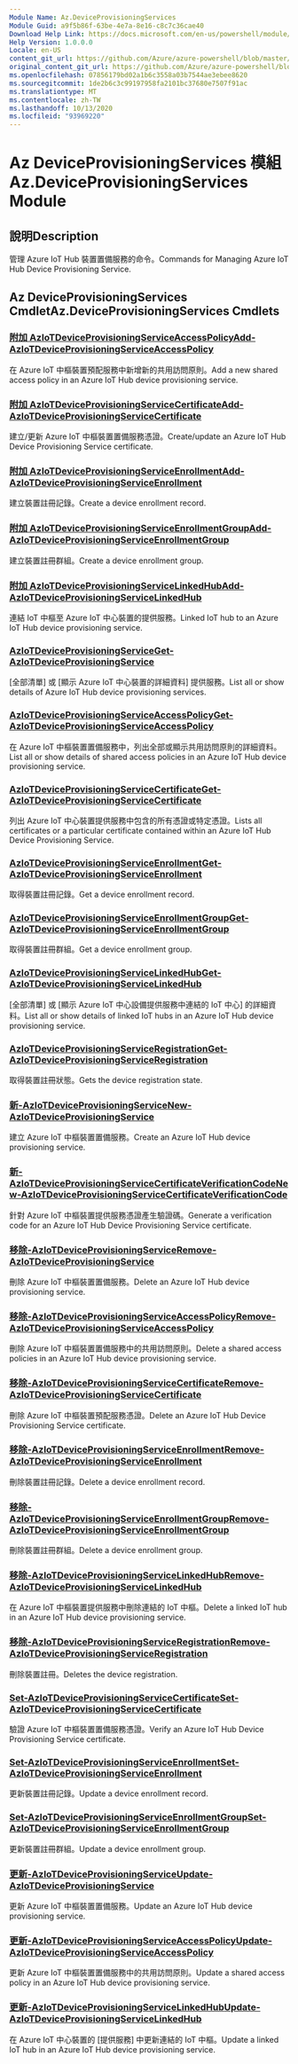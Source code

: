 ```yaml
---
Module Name: Az.DeviceProvisioningServices
Module Guid: a9f5b86f-63be-4e7a-8e16-c8c7c36cae40
Download Help Link: https://docs.microsoft.com/en-us/powershell/module/az.deviceprovisioningservices
Help Version: 1.0.0.0
Locale: en-US
content_git_url: https://github.com/Azure/azure-powershell/blob/master/src/DeviceProvisioningServices/DeviceProvisioningServices/help/Az.DeviceProvisioningServices.md
original_content_git_url: https://github.com/Azure/azure-powershell/blob/master/src/DeviceProvisioningServices/DeviceProvisioningServices/help/Az.DeviceProvisioningServices.md
ms.openlocfilehash: 07856179bd02a1b6c3558a03b7544ae3ebee8620
ms.sourcegitcommit: 1de2b6c3c99197958fa2101bc37680e7507f91ac
ms.translationtype: MT
ms.contentlocale: zh-TW
ms.lasthandoff: 10/13/2020
ms.locfileid: "93969220"
---
```

# <span data-ttu-id="11bb3-101">Az DeviceProvisioningServices 模組</span><span class="sxs-lookup"><span data-stu-id="11bb3-101">Az.DeviceProvisioningServices Module</span></span>
## <span data-ttu-id="11bb3-102">說明</span><span class="sxs-lookup"><span data-stu-id="11bb3-102">Description</span></span>
<span data-ttu-id="11bb3-103">管理 Azure IoT Hub 裝置置備服務的命令。</span><span class="sxs-lookup"><span data-stu-id="11bb3-103">Commands for Managing Azure IoT Hub Device Provisioning Service.</span></span>

## <span data-ttu-id="11bb3-104">Az DeviceProvisioningServices Cmdlet</span><span class="sxs-lookup"><span data-stu-id="11bb3-104">Az.DeviceProvisioningServices Cmdlets</span></span>
### [<span data-ttu-id="11bb3-105">附加 AzIoTDeviceProvisioningServiceAccessPolicy</span><span class="sxs-lookup"><span data-stu-id="11bb3-105">Add-AzIoTDeviceProvisioningServiceAccessPolicy</span></span>](Add-AzIoTDeviceProvisioningServiceAccessPolicy.md)
<span data-ttu-id="11bb3-106">在 Azure IoT 中樞裝置預配服務中新增新的共用訪問原則。</span><span class="sxs-lookup"><span data-stu-id="11bb3-106">Add a new shared access policy in an Azure IoT Hub device provisioning service.</span></span>

### [<span data-ttu-id="11bb3-107">附加 AzIoTDeviceProvisioningServiceCertificate</span><span class="sxs-lookup"><span data-stu-id="11bb3-107">Add-AzIoTDeviceProvisioningServiceCertificate</span></span>](Add-AzIoTDeviceProvisioningServiceCertificate.md)
<span data-ttu-id="11bb3-108">建立/更新 Azure IoT 中樞裝置置備服務憑證。</span><span class="sxs-lookup"><span data-stu-id="11bb3-108">Create/update an Azure IoT Hub Device Provisioning Service certificate.</span></span>

### [<span data-ttu-id="11bb3-109">附加 AzIoTDeviceProvisioningServiceEnrollment</span><span class="sxs-lookup"><span data-stu-id="11bb3-109">Add-AzIoTDeviceProvisioningServiceEnrollment</span></span>](Add-AzIoTDeviceProvisioningServiceEnrollment.md)
<span data-ttu-id="11bb3-110">建立裝置註冊記錄。</span><span class="sxs-lookup"><span data-stu-id="11bb3-110">Create a device enrollment record.</span></span>

### [<span data-ttu-id="11bb3-111">附加 AzIoTDeviceProvisioningServiceEnrollmentGroup</span><span class="sxs-lookup"><span data-stu-id="11bb3-111">Add-AzIoTDeviceProvisioningServiceEnrollmentGroup</span></span>](Add-AzIoTDeviceProvisioningServiceEnrollmentGroup.md)
<span data-ttu-id="11bb3-112">建立裝置註冊群組。</span><span class="sxs-lookup"><span data-stu-id="11bb3-112">Create a device enrollment group.</span></span>

### [<span data-ttu-id="11bb3-113">附加 AzIoTDeviceProvisioningServiceLinkedHub</span><span class="sxs-lookup"><span data-stu-id="11bb3-113">Add-AzIoTDeviceProvisioningServiceLinkedHub</span></span>](Add-AzIoTDeviceProvisioningServiceLinkedHub.md)
<span data-ttu-id="11bb3-114">連結 IoT 中樞至 Azure IoT 中心裝置的提供服務。</span><span class="sxs-lookup"><span data-stu-id="11bb3-114">Linked IoT hub to an Azure IoT Hub device provisioning service.</span></span>

### [<span data-ttu-id="11bb3-115">AzIoTDeviceProvisioningService</span><span class="sxs-lookup"><span data-stu-id="11bb3-115">Get-AzIoTDeviceProvisioningService</span></span>](Get-AzIoTDeviceProvisioningService.md)
<span data-ttu-id="11bb3-116">[全部清單] 或 [顯示 Azure IoT 中心裝置的詳細資料] 提供服務。</span><span class="sxs-lookup"><span data-stu-id="11bb3-116">List all or show details of Azure IoT Hub device provisioning services.</span></span>

### [<span data-ttu-id="11bb3-117">AzIoTDeviceProvisioningServiceAccessPolicy</span><span class="sxs-lookup"><span data-stu-id="11bb3-117">Get-AzIoTDeviceProvisioningServiceAccessPolicy</span></span>](Get-AzIoTDeviceProvisioningServiceAccessPolicy.md)
<span data-ttu-id="11bb3-118">在 Azure IoT 中樞裝置置備服務中，列出全部或顯示共用訪問原則的詳細資料。</span><span class="sxs-lookup"><span data-stu-id="11bb3-118">List all or show details of shared access policies in an Azure IoT Hub device provisioning service.</span></span>

### [<span data-ttu-id="11bb3-119">AzIoTDeviceProvisioningServiceCertificate</span><span class="sxs-lookup"><span data-stu-id="11bb3-119">Get-AzIoTDeviceProvisioningServiceCertificate</span></span>](Get-AzIoTDeviceProvisioningServiceCertificate.md)
<span data-ttu-id="11bb3-120">列出 Azure IoT 中心裝置提供服務中包含的所有憑證或特定憑證。</span><span class="sxs-lookup"><span data-stu-id="11bb3-120">Lists all certificates or a particular certificate contained within an Azure IoT Hub Device Provisioning Service.</span></span>

### [<span data-ttu-id="11bb3-121">AzIoTDeviceProvisioningServiceEnrollment</span><span class="sxs-lookup"><span data-stu-id="11bb3-121">Get-AzIoTDeviceProvisioningServiceEnrollment</span></span>](Get-AzIoTDeviceProvisioningServiceEnrollment.md)
<span data-ttu-id="11bb3-122">取得裝置註冊記錄。</span><span class="sxs-lookup"><span data-stu-id="11bb3-122">Get a device enrollment record.</span></span>

### [<span data-ttu-id="11bb3-123">AzIoTDeviceProvisioningServiceEnrollmentGroup</span><span class="sxs-lookup"><span data-stu-id="11bb3-123">Get-AzIoTDeviceProvisioningServiceEnrollmentGroup</span></span>](Get-AzIoTDeviceProvisioningServiceEnrollmentGroup.md)
<span data-ttu-id="11bb3-124">取得裝置註冊群組。</span><span class="sxs-lookup"><span data-stu-id="11bb3-124">Get a device enrollment group.</span></span>

### [<span data-ttu-id="11bb3-125">AzIoTDeviceProvisioningServiceLinkedHub</span><span class="sxs-lookup"><span data-stu-id="11bb3-125">Get-AzIoTDeviceProvisioningServiceLinkedHub</span></span>](Get-AzIoTDeviceProvisioningServiceLinkedHub.md)
<span data-ttu-id="11bb3-126">[全部清單] 或 [顯示 Azure IoT 中心設備提供服務中連結的 IoT 中心] 的詳細資料。</span><span class="sxs-lookup"><span data-stu-id="11bb3-126">List all or show details of linked IoT hubs in an Azure IoT Hub device provisioning service.</span></span>

### [<span data-ttu-id="11bb3-127">AzIoTDeviceProvisioningServiceRegistration</span><span class="sxs-lookup"><span data-stu-id="11bb3-127">Get-AzIoTDeviceProvisioningServiceRegistration</span></span>](Get-AzIoTDeviceProvisioningServiceRegistration.md)
<span data-ttu-id="11bb3-128">取得裝置註冊狀態。</span><span class="sxs-lookup"><span data-stu-id="11bb3-128">Gets the device registration state.</span></span>

### [<span data-ttu-id="11bb3-129">新-AzIoTDeviceProvisioningService</span><span class="sxs-lookup"><span data-stu-id="11bb3-129">New-AzIoTDeviceProvisioningService</span></span>](New-AzIoTDeviceProvisioningService.md)
<span data-ttu-id="11bb3-130">建立 Azure IoT 中樞裝置置備服務。</span><span class="sxs-lookup"><span data-stu-id="11bb3-130">Create an Azure IoT Hub device provisioning service.</span></span>

### [<span data-ttu-id="11bb3-131">新-AzIoTDeviceProvisioningServiceCertificateVerificationCode</span><span class="sxs-lookup"><span data-stu-id="11bb3-131">New-AzIoTDeviceProvisioningServiceCertificateVerificationCode</span></span>](New-AzIoTDeviceProvisioningServiceCertificateVerificationCode.md)
<span data-ttu-id="11bb3-132">針對 Azure IoT 中樞裝置提供服務憑證產生驗證碼。</span><span class="sxs-lookup"><span data-stu-id="11bb3-132">Generate a verification code for an Azure IoT Hub Device Provisioning Service certificate.</span></span>

### [<span data-ttu-id="11bb3-133">移除-AzIoTDeviceProvisioningService</span><span class="sxs-lookup"><span data-stu-id="11bb3-133">Remove-AzIoTDeviceProvisioningService</span></span>](Remove-AzIoTDeviceProvisioningService.md)
<span data-ttu-id="11bb3-134">刪除 Azure IoT 中樞裝置置備服務。</span><span class="sxs-lookup"><span data-stu-id="11bb3-134">Delete an Azure IoT Hub device provisioning service.</span></span>

### [<span data-ttu-id="11bb3-135">移除-AzIoTDeviceProvisioningServiceAccessPolicy</span><span class="sxs-lookup"><span data-stu-id="11bb3-135">Remove-AzIoTDeviceProvisioningServiceAccessPolicy</span></span>](Remove-AzIoTDeviceProvisioningServiceAccessPolicy.md)
<span data-ttu-id="11bb3-136">刪除 Azure IoT 中樞裝置置備服務中的共用訪問原則。</span><span class="sxs-lookup"><span data-stu-id="11bb3-136">Delete a shared access policies in an Azure IoT Hub device provisioning service.</span></span>

### [<span data-ttu-id="11bb3-137">移除-AzIoTDeviceProvisioningServiceCertificate</span><span class="sxs-lookup"><span data-stu-id="11bb3-137">Remove-AzIoTDeviceProvisioningServiceCertificate</span></span>](Remove-AzIoTDeviceProvisioningServiceCertificate.md)
<span data-ttu-id="11bb3-138">刪除 Azure IoT 中樞裝置預配服務憑證。</span><span class="sxs-lookup"><span data-stu-id="11bb3-138">Delete an Azure IoT Hub Device Provisioning Service certificate.</span></span>

### [<span data-ttu-id="11bb3-139">移除-AzIoTDeviceProvisioningServiceEnrollment</span><span class="sxs-lookup"><span data-stu-id="11bb3-139">Remove-AzIoTDeviceProvisioningServiceEnrollment</span></span>](Remove-AzIoTDeviceProvisioningServiceEnrollment.md)
<span data-ttu-id="11bb3-140">刪除裝置註冊記錄。</span><span class="sxs-lookup"><span data-stu-id="11bb3-140">Delete a device enrollment record.</span></span>

### [<span data-ttu-id="11bb3-141">移除-AzIoTDeviceProvisioningServiceEnrollmentGroup</span><span class="sxs-lookup"><span data-stu-id="11bb3-141">Remove-AzIoTDeviceProvisioningServiceEnrollmentGroup</span></span>](Remove-AzIoTDeviceProvisioningServiceEnrollmentGroup.md)
<span data-ttu-id="11bb3-142">刪除裝置註冊群組。</span><span class="sxs-lookup"><span data-stu-id="11bb3-142">Delete a device enrollment group.</span></span>

### [<span data-ttu-id="11bb3-143">移除-AzIoTDeviceProvisioningServiceLinkedHub</span><span class="sxs-lookup"><span data-stu-id="11bb3-143">Remove-AzIoTDeviceProvisioningServiceLinkedHub</span></span>](Remove-AzIoTDeviceProvisioningServiceLinkedHub.md)
<span data-ttu-id="11bb3-144">在 Azure IoT 中樞裝置提供服務中刪除連結的 IoT 中樞。</span><span class="sxs-lookup"><span data-stu-id="11bb3-144">Delete a linked IoT hub in an Azure IoT Hub device provisioning service.</span></span>

### [<span data-ttu-id="11bb3-145">移除-AzIoTDeviceProvisioningServiceRegistration</span><span class="sxs-lookup"><span data-stu-id="11bb3-145">Remove-AzIoTDeviceProvisioningServiceRegistration</span></span>](Remove-AzIoTDeviceProvisioningServiceRegistration.md)
<span data-ttu-id="11bb3-146">刪除裝置註冊。</span><span class="sxs-lookup"><span data-stu-id="11bb3-146">Deletes the device registration.</span></span>

### [<span data-ttu-id="11bb3-147">Set-AzIoTDeviceProvisioningServiceCertificate</span><span class="sxs-lookup"><span data-stu-id="11bb3-147">Set-AzIoTDeviceProvisioningServiceCertificate</span></span>](Set-AzIoTDeviceProvisioningServiceCertificate.md)
<span data-ttu-id="11bb3-148">驗證 Azure IoT 中樞裝置置備服務憑證。</span><span class="sxs-lookup"><span data-stu-id="11bb3-148">Verify an Azure IoT Hub Device Provisioning Service certificate.</span></span>

### [<span data-ttu-id="11bb3-149">Set-AzIoTDeviceProvisioningServiceEnrollment</span><span class="sxs-lookup"><span data-stu-id="11bb3-149">Set-AzIoTDeviceProvisioningServiceEnrollment</span></span>](Set-AzIoTDeviceProvisioningServiceEnrollment.md)
<span data-ttu-id="11bb3-150">更新裝置註冊記錄。</span><span class="sxs-lookup"><span data-stu-id="11bb3-150">Update a device enrollment record.</span></span>

### [<span data-ttu-id="11bb3-151">Set-AzIoTDeviceProvisioningServiceEnrollmentGroup</span><span class="sxs-lookup"><span data-stu-id="11bb3-151">Set-AzIoTDeviceProvisioningServiceEnrollmentGroup</span></span>](Set-AzIoTDeviceProvisioningServiceEnrollmentGroup.md)
<span data-ttu-id="11bb3-152">更新裝置註冊群組。</span><span class="sxs-lookup"><span data-stu-id="11bb3-152">Update a device enrollment group.</span></span>

### [<span data-ttu-id="11bb3-153">更新-AzIoTDeviceProvisioningService</span><span class="sxs-lookup"><span data-stu-id="11bb3-153">Update-AzIoTDeviceProvisioningService</span></span>](Update-AzIoTDeviceProvisioningService.md)
<span data-ttu-id="11bb3-154">更新 Azure IoT 中樞裝置置備服務。</span><span class="sxs-lookup"><span data-stu-id="11bb3-154">Update an Azure IoT Hub device provisioning service.</span></span>

### [<span data-ttu-id="11bb3-155">更新-AzIoTDeviceProvisioningServiceAccessPolicy</span><span class="sxs-lookup"><span data-stu-id="11bb3-155">Update-AzIoTDeviceProvisioningServiceAccessPolicy</span></span>](Update-AzIoTDeviceProvisioningServiceAccessPolicy.md)
<span data-ttu-id="11bb3-156">更新 Azure IoT 中樞裝置置備服務中的共用訪問原則。</span><span class="sxs-lookup"><span data-stu-id="11bb3-156">Update a shared access policy in an Azure IoT Hub device provisioning service.</span></span>

### [<span data-ttu-id="11bb3-157">更新-AzIoTDeviceProvisioningServiceLinkedHub</span><span class="sxs-lookup"><span data-stu-id="11bb3-157">Update-AzIoTDeviceProvisioningServiceLinkedHub</span></span>](Update-AzIoTDeviceProvisioningServiceLinkedHub.md)
<span data-ttu-id="11bb3-158">在 Azure IoT 中心裝置的 [提供服務] 中更新連結的 IoT 中樞。</span><span class="sxs-lookup"><span data-stu-id="11bb3-158">Update a linked IoT hub in an Azure IoT Hub device provisioning service.</span></span>

